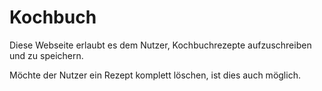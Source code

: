 # Kochbuch
Diese Webseite erlaubt es dem Nutzer, Kochbuchrezepte aufzuschreiben und zu speichern.

Möchte der Nutzer ein Rezept komplett löschen, ist dies auch möglich.